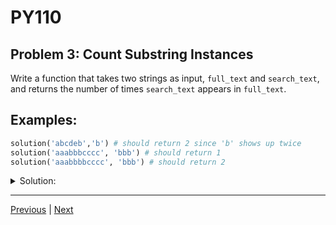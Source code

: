 # PY110
## Problem 3: Count Substring Instances

Write a function that takes two strings as input, `full_text` and `search_text`,
and returns the number of times `search_text` appears in `full_text`.

## Examples:

```python
solution('abcdeb','b') # should return 2 since 'b' shows up twice
solution('aaabbbcccc', 'bbb') # should return 1
solution('aaabbbbcccc', 'bbb') # should return 2
```

<details>
<summary>Solution:</summary>

```python
def solution(full_text, search_text):
    count = 0
    start = 0
    while True:
        pos = full_text.find(search_text, start)
        if pos == -1:
            break
        count += 1
        start = pos + 1
    return count
```

</details>

---

[Previous](02.md) | [Next](04.md)
